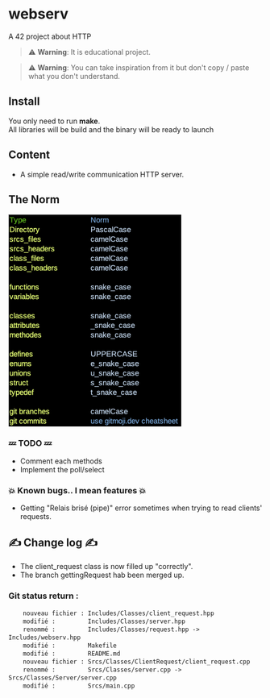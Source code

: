 # webserv
A 42 project about HTTP  

> :warning: **Warning**: It is educational project.  

> :warning: **Warning**: You can take inspiration from it but don't copy / paste what you don't understand.  

## Install  
You only need to run **make**.  
All libraries will be build and the binary will be ready to launch  

## Content
* A simple read/write communication HTTP server.  

## The Norm
<img align="center" src="Norm.png" alt="Screenshot of the project norm" />

### :zzz: TODO :zzz:  
*  Comment each methods  
*  Implement the poll/select
### :boom: Known bugs.. I mean features :boom:  
* Getting "Relais brisé (pipe)" error sometimes when trying to read clients' requests.  

## :writing_hand: Change log :writing_hand:  
* The client_request class is now filled up "correctly".  
* The branch gettingRequest hab been merged up.  

### Git status return :

        nouveau fichier : Includes/Classes/client_request.hpp
        modifié :         Includes/Classes/server.hpp
        renommé :         Includes/Classes/request.hpp -> Includes/webserv.hpp
        modifié :         Makefile
        modifié :         README.md
        nouveau fichier : Srcs/Classes/ClientRequest/client_request.cpp
        renommé :         Srcs/Classes/server.cpp -> Srcs/Classes/Server/server.cpp
        modifié :         Srcs/main.cpp

